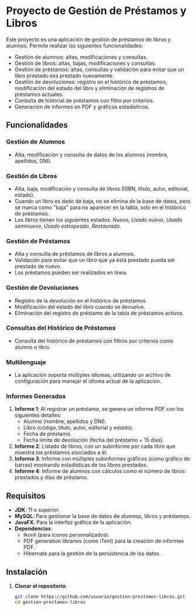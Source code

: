 # Proyecto de Gestión de Préstamos y Libros

Este proyecto es una aplicación de gestión de préstamos de libros y alumnos. Permite realizar las siguientes funcionalidades:

- Gestión de alumnos: altas, modificaciones y consultas.
- Gestión de libros: altas, bajas, modificaciones y consultas.
- Gestión de préstamos: altas, consultas y validación para evitar que un libro prestado sea prestado nuevamente.
- Gestión de devoluciones: registro en el histórico de préstamos, modificación del estado del libro y eliminación de registros de préstamos actuales.
- Consulta de historial de préstamos con filtro por criterios.
- Generación de informes en PDF y gráficos estadísticos.

## Funcionalidades

### Gestión de Alumnos
- Alta, modificación y consulta de datos de los alumnos (nombre, apellidos, DNI).

### Gestión de Libros
- Alta, baja, modificación y consulta de libros (ISBN, título, autor, editorial, estado).
- Cuando un libro es dado de baja, no se elimina de la base de datos, pero se marca como "baja" para no aparecer en la tabla, solo en el histórico de préstamos.
- Los libros tienen los siguientes estados: *Nuevo*, *Usado nuevo*, *Usado seminuevo*, *Usado estropeado*, *Restaurado*.

### Gestión de Préstamos
- Alta y consulta de préstamos de libros a alumnos.
- Validación para evitar que un libro que ya está prestado pueda ser prestado de nuevo.
- Los préstamos pueden ser realizados en línea.

### Gestión de Devoluciones
- Registro de la devolución en el histórico de préstamos.
- Modificación del estado del libro cuando se devuelve.
- Eliminación del registro de préstamo de la tabla de préstamos activos.

### Consultas del Histórico de Préstamos
- Consulta del histórico de préstamos con filtros por criterios como alumno o libro.

### Multilenguaje
- La aplicación soporta múltiples idiomas, utilizando un archivo de configuración para manejar el idioma actual de la aplicación.

### Informes Generados
1. **Informe 1**: Al registrar un préstamo, se genera un informe PDF con los siguientes detalles:
   - Alumno (nombre, apellidos y DNI).
   - Libro (código, título, autor, editorial y estado).
   - Fecha de préstamo.
   - Fecha límite de devolución (fecha del préstamo + 15 días).
2. **Informe 2**: Listado de libros, con un subinforme por cada libro que muestra los préstamos asociados a él.
3. **Informe 3**: Informe con múltiples subinformes gráficos (como gráfico de barras) mostrando estadísticas de los libros prestados.
4. **Informe 4**: Informe de alumnos con cálculos como el número de libros prestados y días de préstamo.

## Requisitos

- **JDK**: 11 o superior.
- **MySQL**: Para gestionar la base de datos de alumnos, libros y préstamos.
- **JavaFX**: Para la interfaz gráfica de la aplicación.
- **Dependencias**:
  - Ikonli (para iconos personalizados).
  - PDF generation libraries (como iText) para la creación de informes PDF.
  - Hibernate para la gestión de la persistencia de los datos.

## Instalación

1. **Clonar el repositorio**:
   ```bash
   git clone https://github.com/usuario/gestion-prestamos-libros.git
   cd gestion-prestamos-libros
